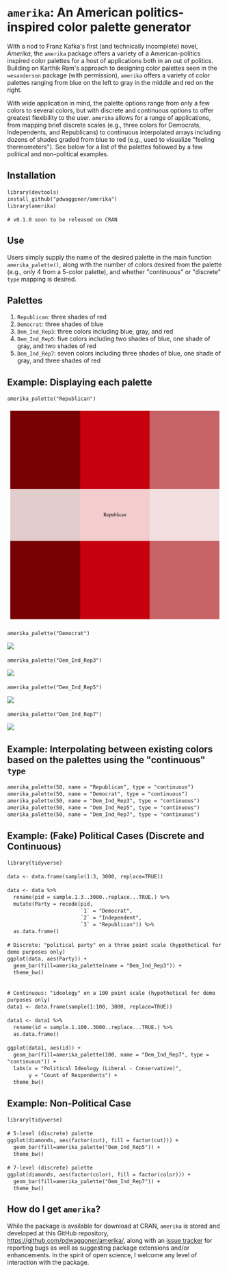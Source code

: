 # `amerika`: An American politics-inspired color palette generator

With a nod to Franz Kafka's first (and technically incomplete) novel, _Amerika_, the `amerika` package offers a variety of a American-politics inspired color palettes for a host of applications both in an out of politics. Building on Karthik Ram's approach to designing color palettes seen in the `wesanderson` package (with permission), `amerika` offers a variety of color palettes ranging from blue on the left to gray in the middle and red on the right. 

With wide application in mind, the palette options range from only a few colors to several colors, but with discrete and continuous options to offer greatest flexibility to the user. `amerika` allows for a range of applications, from mapping brief discrete scales (e.g., three colors for Democrats, Independents, and Republicans) to continuous interpolated arrays including dozens of shades graded from blue to red (e.g., used to visualize "feeling thermometers"). See below for a list of the palettes followed by a few political and non-political examples.

## Installation

```{r }
library(devtools)
install_github("pdwaggoner/amerika")
library(amerika)

# v0.1.0 soon to be released on CRAN
```

## Use

Users simply supply the name of the desired palette in the main function `amerika_palette()`, along with the number of colors desired from the palette (e.g., only 4 from a 5-color palette), and whether "continuous" or "discrete" `type` mapping is desired. 

## Palettes 

1. `Republican`: three shades of red
2. `Democrat`: three shades of blue
3. `Dem_Ind_Rep3`: three colors including blue, gray, and red
4. `Dem_Ind_Rep5`: five colors including two shades of blue, one shade of gray, and two shades of red
5. `Dem_Ind_Rep7`: seven colors including three shades of blue, one shade of gray, and three shades of red

## Example: Displaying each palette

```{r }
amerika_palette("Republican")
```
![](rep.png)


```{r }
amerika_palette("Democrat")
```
![](figure/dem.png)


```{r }
amerika_palette("Dem_Ind_Rep3")
```
![](figure/dir3.png)


```{r }
amerika_palette("Dem_Ind_Rep5")
```
![](figure/dir5.png)


```{r }
amerika_palette("Dem_Ind_Rep7")
```
![](figure/dir7.png)


## Example: Interpolating between existing colors based on the palettes using the "continuous" `type`

```{r }
amerika_palette(50, name = "Republican", type = "continuous")
amerika_palette(50, name = "Democrat", type = "continuous")
amerika_palette(50, name = "Dem_Ind_Rep3", type = "continuous")
amerika_palette(50, name = "Dem_Ind_Rep5", type = "continuous")
amerika_palette(50, name = "Dem_Ind_Rep7", type = "continuous")
```

## Example: (Fake) Political Cases (Discrete and Continuous)

```{r }
library(tidyverse)

data <- data.frame(sample(1:3, 3000, replace=TRUE))

data <- data %>%
  rename(pid = sample.1.3..3000..replace...TRUE.) %>%
  mutate(Party = recode(pid,
                        `1` = "Democrat",
                        `2` = "Independent",
                        `3` = "Republican")) %>%
  as.data.frame()

# Discrete: "political party" on a three point scale (hypothetical for demo purposes only)
ggplot(data, aes(Party)) +
  geom_bar(fill=amerika_palette(name = "Dem_Ind_Rep3")) + 
  theme_bw()


# Continuous: "ideology" on a 100 point scale (hypothetical for demo purposes only)
data1 <- data.frame(sample(1:100, 3000, replace=TRUE))

data1 <- data1 %>%
  rename(id = sample.1.100..3000..replace...TRUE.) %>%
  as.data.frame()

ggplot(data1, aes(id)) +
  geom_bar(fill=amerika_palette(100, name = "Dem_Ind_Rep7", type = "continuous")) +
  labs(x = "Political Ideology (Liberal - Conservative)",
       y = "Count of Respondents") +
  theme_bw()
```

## Example: Non-Political Case

```{r }
library(tidyverse)

# 5-level (discrete) palette
ggplot(diamonds, aes(factor(cut), fill = factor(cut))) +
  geom_bar(fill=amerika_palette("Dem_Ind_Rep5")) + 
  theme_bw()

# 7-level (discrete) palette
ggplot(diamonds, aes(factor(color), fill = factor(color))) +
  geom_bar(fill=amerika_palette("Dem_Ind_Rep7")) + 
  theme_bw()
```

## How do I get `amerika`? 

While the package is available for download at CRAN, `amerika` is stored and developed at this GitHub repository, <https://github.com/pdwaggoner/amerika/>, along with an [issue tracker](https://github.com/pdwaggoner/amerika/issues/) for reporting bugs as well as suggesting package extensions and/or enhancements. In the spirit of open science, I welcome any level of interaction with the package.

